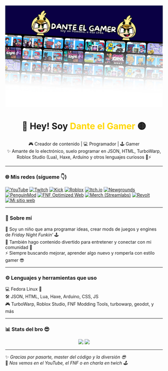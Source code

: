 ![Banner](banner.png)

<h1 align="center">👋 Hey! Soy <span style="color:#FFD700;">Dante el Gamer</span> 🟡</h1>

<p align="center">
🎮 Creador de contenido | 💻 Programador | 🕹️ Gamer <br>
✨ Amante de lo electrónico, suelo programar en JSON, HTML, TurboWarp, Roblox Studio (Lua), Haxe, Arduino y otros lenguajes curiosos 🧠⚡
</p>

---

### 🌐 Mis redes (sígueme 👇)

[![YouTube](https://img.shields.io/badge/YouTube-FF0000?style=for-the-badge&logo=youtube&logoColor=white)](https://www.youtube.com/@danteelgameryt)
[![Twitch](https://img.shields.io/badge/Twitch-9146FF?style=for-the-badge&logo=twitch&logoColor=white)](https://www.twitch.tv/danteelgamer_)
[![Kick](https://img.shields.io/badge/Kick-52C41A?style=for-the-badge&logo=kick&logoColor=white)](https://kick.com/danteelgamerreal)
[![Roblox](https://img.shields.io/badge/Roblox-000000?style=for-the-badge&logo=roblox&logoColor=white)](https://www.roblox.com/es/users/1250726176/profile)
[![Itch.io](https://img.shields.io/badge/Itch.io-FA5C5C?style=for-the-badge&logo=itchdotio&logoColor=white)](https://itch.io/profile/danteelgamer-yt)
[![Newgrounds](https://img.shields.io/badge/Newgrounds-FFCC00?style=for-the-badge&logo=newgrounds&logoColor=black)](https://danteelgameyt.newgrounds.com/)
[![PenguinMod](https://img.shields.io/badge/PenguinMod-00AEEF?style=for-the-badge&logo=scratch&logoColor=white)](https://penguinmod.com/profile?user=danteelgamer_yt)
[![FNF Optimized Web](https://img.shields.io/badge/FNF%20Optimized%20Web-FF69B4?style=for-the-badge&logo=fridaynightfunkin&logoColor=white)](https://dante-el-gamer.github.io/FNF-optimized-web/)
[![Merch (Streamlabs)](https://img.shields.io/badge/Merch-00FF99?style=for-the-badge&logo=streamlabs&logoColor=white)](https://streamlabs.com/danteelgamer_/merch)
[![Revolt](https://img.shields.io/badge/Revolt-7289DA?style=for-the-badge&logo=discord&logoColor=white)](https://rvlt.gg/Zqy5A7Gz)
[![Mi sitio web](https://img.shields.io/badge/Mi%20sitio%20web-4285F4?style=for-the-badge&logo=googlechrome&logoColor=white)](https://dante-el-gamer.my.canva.site/redes-de-dante)

---

### 🧠 Sobre mí

💬 Soy un niño que ama programar ideas, crear mods de juegos y engines de *Friday Night Funkin’* 🕹️  
🎨 También hago contenido divertido para entretener y conectar con mi comunidad 💫  
⚡ Siempre buscando mejorar, aprender algo nuevo y romperla con estilo gamer 😎  

---

### ⚙️ Lenguajes y herramientas que uso

💻 Fedora Linux 🐧  
🛠️ JSON, HTML, Lua, Haxe, Arduino, CSS, JS  
🎮 TurboWarp, Roblox Studio, FNF Modding Tools, turbowarp, geodot, y más 

---

### 📊 Stats del bro 😎

<p align="center">
  <img src="https://github-readme-stats.vercel.app/api?username=dante-el-gamer&show_icons=true&theme=tokyonight" height="150">
  <img src="https://github-readme-stats.vercel.app/api/top-langs/?username=dante-el-gamer&layout=compact&theme=tokyonight" height="150">
</p>

---

✨ *Gracias por pasarte, master del código y la diversión 😎*  
🧩 *Nos vemos en el YouTube, el FNF o en charla en twich 🕹️*
